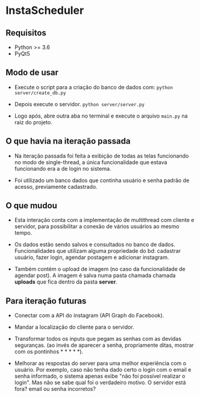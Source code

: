 # InstaScheduler

## Requisitos

- Python >= 3.6
- PyQt5

## Modo de usar

- Execute o script para a criação do banco de dados com: ```python server/create_db.py```

- Depois execute o servidor. ```python server/server.py```

- Logo após, abre outra aba no terminal e execute o arquivo ```main.py``` na raiz do projeto.

## O que havia na iteração passada

- Na iteração passada foi feita a exibição de todas as telas funcionando no modo de single-thread, a única funcionalidade que estava funcionando era a de login no sistema.

- Foi utilizado um banco dados que continha usuário e senha padrão de acesso, previamente cadastrado.

## O que mudou

- Esta interação conta com a implementação de multithread com cliente e servidor, para possibilitar a conexão de vários usuários ao mesmo tempo.

- Os dados estão sendo salvos e consultados no banco de dados. Funcionalidades que utilizam alguma propriedade do bd: cadastrar usuário, fazer login, agendar postagem e adicionar instagram.

- Também contém o upload de imagem (no caso da funcionalidade de agendar post). A imagem é salva numa pasta chamada chamada **uploads** que fica dentro da pasta **server**.

## Para iteração futuras

- Conectar com a API do instagram (API Graph do Facebook).

- Mandar a localização do cliente para o servidor.

- Transformar todos os inputs que pegam as senhas com as devidas seguranças. (ao invés de aparecer a senha, propriamente ditas, mostrar com os pontinhos * * * * *).

- Melhorar as respostas do server para uma melhor experiência com o usuário. Por exemplo, caso não tenha dado certo o login com o email e senha informado, o sistema apenas exibe "não foi possível realizar o login". Mas não se sabe qual foi o verdadeiro motivo. O servidor está fora? email ou senha incorretos?
